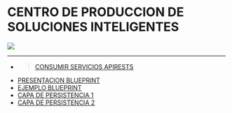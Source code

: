 # CENTRO DE PRODUCCION DE SOLUCIONES INTELIGENTES
<link href="http://siomi.datasena.com/analitica/Estilo.css" rel="stylesheet" type="text/css" />

<img src="https://blogger.googleusercontent.com/img/a/AVvXsEimdqxynaYJeDRuTUp3lzEWFnnQSC2KTVSxvnV70I2eZ5tOCfjwdNnExSTSm2tCf1xBFHVHwsN80OCpDCO0J80UTNWxPC86s7s5aB8rnizg7guNowqTxhr5Fd9WH48n7pn8uLZNFTgXuSGUH6BNncmfQEpOz9pAe_T0zD8n2-aGZk8-C_l6GWk-aq60fQ=s960">
<br>
______________________________________________________________________________
<ul>
<li>

><a href="https://github.com/Jfegasu/CPSI/blob/main/APIREST.md">CONSUMIR SERVICIOS APIRESTS</a></li>
<li><a href="https://docs.google.com/presentation/d/e/2PACX-1vSTzLSx6Wo2IrYrcESQlpIe0vFapdvG0cGtbQF4he1RptdsjKZWBMAjplsGresQsw/pub?start=false&loop=false&delayms=3000">PRESENTACION BLUEPRINT</a></li>
<li><a href="https://ecampuzano.notion.site/Crear-una-API-Flask-con-Blueprints-y-MongoDB-ab1c48df22734de6928c6a7e01914de2">EJEMPLO BLUEPRINT</a></li>

<li><a href="https://docs.google.com/presentation/d/e/2PACX-1vTc_6H2AzaWIW1Hh5M3a5u8uYf_AvnHKsRf7LNTR7kpLC5KB1pg6al53u4Kdt3MSw/pub?start=false&loop=false&delayms=3000">CAPA DE PERSISTENCIA 1</a></li>
<li><a href="https://drive.google.com/file/d/1KeQ5qJ-zQggqKHSbRcI-KTWQ7TvzV9pY/view?usp=drive_link">CAPA DE PERSISTENCIA 2</a></li>


</ul>
 
